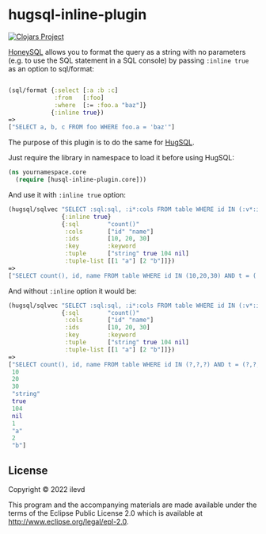 # hugsql-inline-plugin

[![Clojars Project](https://img.shields.io/clojars/v/org.clojars.ilevd/hugsql-inline-plugin.svg)](https://clojars.org/org.clojars.ilevd/hugsql-inline-plugin)

[HoneySQL](https://github.com/seancorfield/honeysql#format) allows you to format the query as a 
string with no parameters (e.g. to use the SQL statement in a SQL console) 
by passing `:inline true` as an option to sql/format:

```clojure

(sql/format {:select [:a :b :c]
             :from   [:foo]
             :where  [:= :foo.a "baz"]}
            {:inline true})
=> 
["SELECT a, b, c FROM foo WHERE foo.a = 'baz'"]
```

The purpose of this plugin is to do the same for [HugSQL](https://github.com/layerware/hugsql).

Just require the library in namespace to load it before using HugSQL:

```clojure
(ns yournamespace.core
  (require [husql-inline-plugin.core]))
```

And use it with `:inline true` option: 

```clojure
(hugsql/sqlvec "SELECT :sql:sql, :i*:cols FROM table WHERE id IN (:v*:ids) AND t = :t:tuple AND ts = (:t*:tuple-list)"
               {:inline true}
               {:sql        "count()"
                :cols       ["id" "name"]
                :ids        [10, 20, 30]
                :key        :keyword
                :tuple      ["string" true 104 nil]
                :tuple-list [[1 "a"] [2 "b"]]})
=>
["SELECT count(), id, name FROM table WHERE id IN (10,20,30) AND t = ('string',TRUE,104,NULL) AND ts = ((1,'a'),(2,'b'))"]                
```

And without `:inline` option it would be: 


```clojure
(hugsql/sqlvec "SELECT :sql:sql, :i*:cols FROM table WHERE id IN (:v*:ids) AND t = :t:tuple AND ts = (:t*:tuple-list)"
               {:sql        "count()"
                :cols       ["id" "name"]
                :ids        [10, 20, 30]
                :key        :keyword
                :tuple      ["string" true 104 nil]
                :tuple-list [[1 "a"] [2 "b"]]})
=>
["SELECT count(), id, name FROM table WHERE id IN (?,?,?) AND t = (?,?,?,?) AND ts = ((?,?),(?,?))"
 10
 20
 30
 "string"
 true
 104
 nil
 1
 "a"
 2
 "b"]            
```

## License

Copyright © 2022 ilevd

This program and the accompanying materials are made available under the
terms of the Eclipse Public License 2.0 which is available at
http://www.eclipse.org/legal/epl-2.0.
